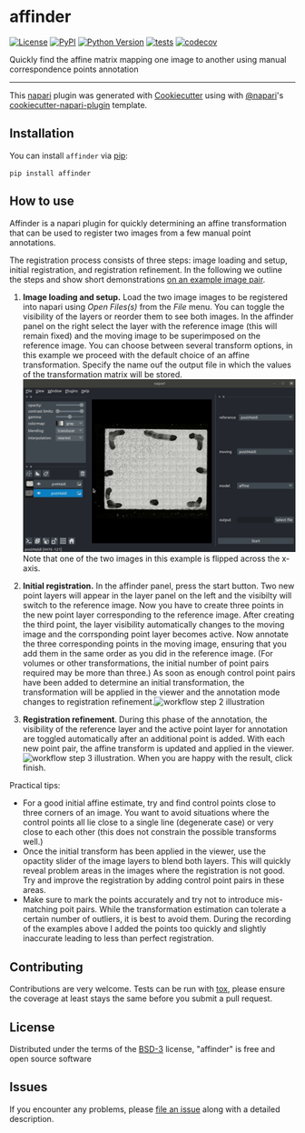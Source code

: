 # affinder

[![License](https://img.shields.io/pypi/l/affinder.svg?color=green)](https://github.com/napari/affinder/raw/master/LICENSE)
[![PyPI](https://img.shields.io/pypi/v/affinder.svg?color=green)](https://pypi.org/project/affinder)
[![Python Version](https://img.shields.io/pypi/pyversions/affinder.svg?color=green)](https://python.org)
[![tests](https://github.com/jni/affinder/workflows/tests/badge.svg)](https://github.com/jni/affinder/actions)
[![codecov](https://codecov.io/gh/jni/affinder/branch/master/graph/badge.svg)](https://codecov.io/gh/jni/affinder)

Quickly find the affine matrix mapping one image to another using manual correspondence points annotation

----------------------------------

This [napari] plugin was generated with [Cookiecutter] using with [@napari]'s [cookiecutter-napari-plugin] template.

<!--
Don't miss the full getting started guide to set up your new package:
https://github.com/napari/cookiecutter-napari-plugin#getting-started

and review the napari docs for plugin developers:
https://napari.org/docs/plugins/index.html
-->

## Installation

You can install `affinder` via [pip]:

    pip install affinder


## How to use

Affinder is a napari plugin for quickly determining an affine transformation that can be used to register two images from a few manual point annotations.

The registration process consists of three steps: image loading and setup, initial registration, and registration refinement. In the following we outline the steps and show short demonstrations [on an example image pair](./example_data/about_example.md).

1. **Image loading and setup.**
Load the two image images to be registered into napari using
_Open Files(s)_ from the _File_ menu. You can toggle the visibility of the layers or reorder them to see both images.
In the affinder panel on the right select the layer with the reference image (this will remain fixed) and the moving image to be superimposed on the reference image. You can choose between several transform options, in this example we proceed with the default choice of an affine transformation. Specify the name ouf the output file in which the values of the transformation matrix will be stored.![workflow step 1 illustration](./illustrations/workflow_step1.gif) Note that one of the two images in this example is flipped across the x-axis.

1. **Initial registration.** In the affinder panel, press the start button. Two new point layers will appear in the layer panel on the left and the visibilty will switch to the reference image.  Now you have to create three points in the new point layer corresponding to the reference image. After creating the third point, the layer visibility automatically changes to the moving image and the corrsponding point layer becomes active. Now annotate the three corresponding points in the moving image, ensuring that you add them in the same order as you did in the reference image. (For volumes or other transformations, the initial number of point pairs required may be more than three.) As soon as enough control point pairs have been added to determine an initial transformation, the transformation will be applied in the viewer and the
annotation mode changes to registration refinement.![workflow step 2 illustration](./illustrations/workflow_step2.gif)


1. **Registration refinement**. During this phase of the annotation, the visibility of the reference layer and the active point layer for annotation are toggled automatically after an additional point is added. With each new point pair, the affine transform is updated and applied in the viewer.![workflow step 3 illustration](./illustrations/workflow_step3.gif). When you are happy with the result, click finish.

Practical tips:

* For a good initial affine estimate, try and find control points close to three corners of an image. You want to avoid situations where the control points all lie close to a single line (degenerate case) or very close to each other (this does not constrain the possible transforms well.)
* Once the initial transform has been applied in the viewer, use the opactity slider of the image layers to blend both layers. This will quickly reveal problem areas in the images where the registration is not good. Try and improve the registration by adding control point pairs in these areas.
* Make sure to mark the points accurately and try not to introduce mis-matching poit pairs. While the transformation estimation can tolerate a certain number of outliers, it is best to avoid them. During the recording of the examples above I added the points too quickly and slightly inaccurate leading to less than perfect registration. 

## Contributing

Contributions are very welcome. Tests can be run with [tox], please ensure
the coverage at least stays the same before you submit a pull request.

## License

Distributed under the terms of the [BSD-3] license,
"affinder" is free and open source software

## Issues

If you encounter any problems, please [file an issue] along with a detailed description.

[napari]: https://github.com/napari/napari
[Cookiecutter]: https://github.com/audreyr/cookiecutter
[@napari]: https://github.com/napari
[MIT]: http://opensource.org/licenses/MIT
[BSD-3]: http://opensource.org/licenses/BSD-3-Clause
[GNU GPL v3.0]: http://www.gnu.org/licenses/gpl-3.0.txt
[GNU LGPL v3.0]: http://www.gnu.org/licenses/lgpl-3.0.txt
[Apache Software License 2.0]: http://www.apache.org/licenses/LICENSE-2.0
[Mozilla Public License 2.0]: https://www.mozilla.org/media/MPL/2.0/index.txt
[cookiecutter-napari-plugin]: https://github.com/napari/cookiecutter-napari-plugin
[file an issue]: https://github.com/jni/affinder/issues
[napari]: https://github.com/napari/napari
[tox]: https://tox.readthedocs.io/en/latest/
[pip]: https://pypi.org/project/pip/
[PyPI]: https://pypi.org/
